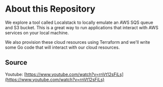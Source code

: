 # About this Repository

We explore a tool called Localstack to locally emulate an AWS SQS queue and S3 bucket. This is a great way to run applications that interact with AWS services on your local machine.

We also provision these cloud resources using Terraform and we'll write some Go code that will interact with our cloud resources.


## Source

Youtube: [https://www.youtube.com/watch?v=rnVt12sFiLs](https://www.youtube.com/watch?v=rnVt12sFiLs)